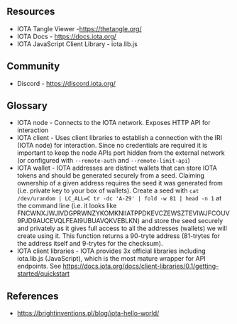 ## Resources

* IOTA Tangle Viewer -https://thetangle.org/
* IOTA Docs - https://docs.iota.org/
* IOTA JavaScript Client Library - iota.lib.js

## Community

* Discord - https://discord.iota.org/

## Glossary

* IOTA node - Connects to the IOTA network. Exposes HTTP API for interaction
* IOTA client - Uses client libraries to establish a connection with the IRI (IOTA node) for interaction. Since no credentials are required it is important to keep the node APIs port hidden from the external network (or configured with `--remote-auth` and `--remote-limit-api`)
* IOTA wallet - IOTA addresses are distinct wallets that can store IOTA tokens and should be generated securely from a seed. Claiming ownership of a given address requires the seed it was generated from (i.e. private key to your box of wallets). Create a seed with `cat /dev/urandom | LC_ALL=C tr -dc 'A-Z9' | fold -w 81 | head -n 1` at the command line (i.e. it looks like FNCWNXJWJIVDGPRWNZYKOMKNIIATPPDKEVCZEWSZTEVIWJFCOUV9PJD9AUCEVQLFEAI9UBUAVQKVEBLKN) and store the seed securely and privately as it gives full access to all the addresses (wallets) we will create using it. This function returns a 90-tryte address (81-trytes for the address itself and 9-trytes for the checksum).
* IOTA client libraries - IOTA provides 3x official libraries including iota.lib.js (JavaScript), which is the most mature wrapper for API endpoints. See https://docs.iota.org/docs/client-libraries/0.1/getting-started/quickstart

## References

* https://brightinventions.pl/blog/iota-hello-world/
